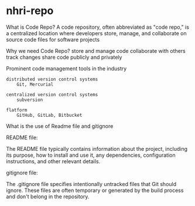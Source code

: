 # nhri-repo
What is Code Repo?
A code repository, often abbreviated as "code repo," is a centralized location where developers store, manage, and collaborate on source code files for software projects

Why we need Code Repo?
    store and manage code 
    collaborate with others
    track changes
    share code publicly and privately

Prominent code management tools in the industry

    distributed version control systems
        Git, Mercurial

    centralized version control systems
        subversion

    flatform
        GitHub, GitLab, Bitbucket

What is the use of Readme file and gitignore

README file:

The README file typically contains information about the project, including its purpose, how to install and use it, any dependencies, configuration instructions, and other relevant details.

gitignore file:

The .gitignore file specifies intentionally untracked files that Git should ignore. These files are often temporary or generated by the build process and don't belong in the repository.
